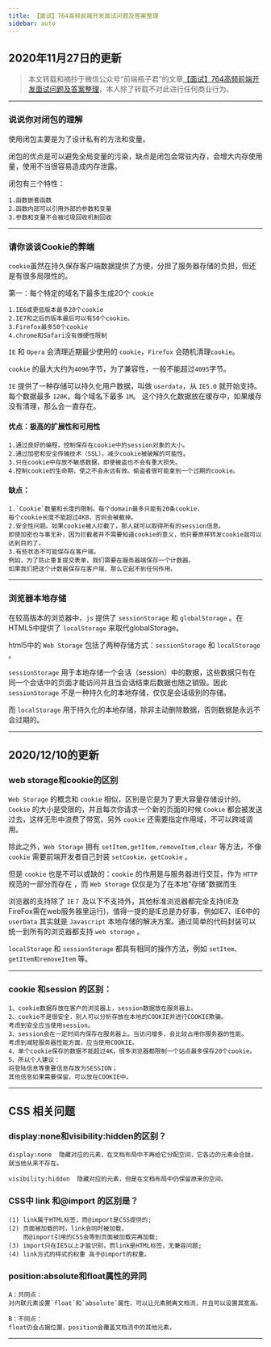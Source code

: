 ```yaml
---
title: 【面试】764高频前端开发面试问题及答案整理
sidebar: auto
---
```

<style>
      .go-to-top {
        display: block !important;
      }
</style>

## 2020年11月27日的更新
>本文转载和摘抄于微信公众号“前端瓶子君”的文章[【面试】764高频前端开发面试问题及答案整理](https://mp.weixin.qq.com/s/Dyjb7DZBqTsykIdOTZxTPg)，本人除了转载不对此进行任何商业行为。
***
### **说说你对闭包的理解**

使用闭包主要是为了设计私有的方法和变量。

闭包的优点是可以避免全局变量的污染，缺点是闭包会常驻内存，会增大内存使用量，使用不当很容易造成内存泄露。

闭包有三个特性：

    1.函数嵌套函数
    2.函数内部可以引用外部的参数和变量
    3.参数和变量不会被垃圾回收机制回收

***

### **请你谈谈Cookie的弊端**

`cookie`虽然在持久保存客户端数据提供了方便，分担了服务器存储的负担，但还是有很多局限性的。

第一：每个特定的域名下最多生成20个 `cookie`

    1.IE6或更低版本最多20个cookie
    2.IE7和之后的版本最后可以有50个cookie。
    3.Firefox最多50个cookie
    4.chrome和Safari没有做硬性限制

`IE` 和 `Opera` 会清理近期最少使用的 `cookie`，`Firefox` 会随机清理`cookie`。

`cookie` 的最大大约为`4096`字节，为了兼容性，一般不能超过`4095`字节。

`IE` 提供了一种存储可以持久化用户数据，叫做 `userdata`，从 `IE5.0` 就开始支持。每个数据最多 `128K`，每个域名下最多 `1M`。
这个持久化数据放在缓存中，如果缓存没有清理，那么会一直存在。

#### **优点：极高的扩展性和可用性**  
    1.通过良好的编程，控制保存在cookie中的session对象的大小。
    2.通过加密和安全传输技术（SSL），减少cookie被破解的可能性。
    3.只在cookie中存放不敏感数据，即使被盗也不会有重大损失。
    4.控制cookie的生命期，使之不会永远有效。偷盗者很可能拿到一个过期的cookie。

#### **缺点：**
    1.`Cookie`数量和长度的限制。每个domain最多只能有20条cookie，
    每个cookie长度不能超过4KB，否则会被截掉。
    2.安全性问题。如果cookie被人拦截了，那人就可以取得所有的session信息。
    即使加密也与事无补，因为拦截者并不需要知道cookie的意义，他只要原样转发cookie就可以达到目的了。
    3.有些状态不可能保存在客户端。
    例如，为了防止重复提交表单，我们需要在服务器端保存一个计数器。
    如果我们把这个计数器保存在客户端，那么它起不到任何作用。
***

### **浏览器本地存储**

在较高版本的浏览器中，`js` 提供了 `sessionStorage` 和 `globalStorage` 。在HTML5中提供了 `localStorage` 来取代globalStorage。

html5中的 `Web Storage` 包括了两种存储方式：`sessionStorage` 和 `localStorage` 。

`sessionStorage` 用于本地存储一个会话（session）中的数据，这些数据只有在同一个会话中的页面才能访问并且当会话结束后数据也随之销毁。因此 `sessionStorage` 不是一种持久化的本地存储，仅仅是会话级别的存储。

而 `localStorage` 用于持久化的本地存储，除非主动删除数据，否则数据是永远不会过期的。
***

## 2020/12/10的更新
### **web storage和cookie的区别**
`Web Storage` 的概念和 `cookie` 相似，区别是它是为了更大容量存储设计的。`Cookie` 的大小是受限的，并且每次你请求一个新的页面的时候 `Cookie` 都会被发送过去，这样无形中浪费了带宽，另外 `cookie` 还需要指定作用域，不可以跨域调用。

除此之外，`Web Storage` 拥有 `setItem,getItem,removeItem,clear` 等方法，不像 `cookie` 需要前端开发者自己封装 `setCookie，getCookie` 。

但是 `cookie` 也是不可以或缺的：`cookie` 的作用是与服务器进行交互，作为 `HTTP` 规范的一部分而存在 ，而 `Web Storage` 仅仅是为了在本地“存储”数据而生

浏览器的支持除了 `IE７` 及以下不支持外，其他标准浏览器都完全支持(IE及FireFox需在web服务器里运行)，值得一提的是IE总是办好事，例如IE7、IE6中的 `userData` 其实就是 `Javascript` 本地存储的解决方案。通过简单的代码封装可以统一到所有的浏览器都支持 `web storage` 。

`localStorage` 和 `sessionStorage` 都具有相同的操作方法，例如 `setItem、getItem和removeItem` 等。

***
### **cookie 和session 的区别：**

    1、cookie数据存放在客户的浏览器上，session数据放在服务器上。
    2、cookie不是很安全，别人可以分析存放在本地的COOKIE并进行COOKIE欺骗。
    考虑到安全应当使用session。
    3、session会在一定时间内保存在服务器上。当访问增多，会比较占用你服务器的性能。
    考虑到减轻服务器性能方面，应当使用COOKIE。
    4、单个cookie保存的数据不能超过4K，很多浏览器都限制一个站点最多保存20个cookie。
    5、所以个人建议：
    将登陆信息等重要信息存放为SESSION；
    其他信息如果需要保留，可以放在COOKIE中。

***

## **CSS 相关问题**

### **display:none和visibility:hidden的区别？**

    display:none  隐藏对应的元素，在文档布局中不再给它分配空间，它各边的元素会合拢，就当他从来不存在。

    visibility:hidden  隐藏对应的元素，但是在文档布局中仍保留原来的空间。

### **CSS中 link 和@import 的区别是？**

    (1) link属于HTML标签，而@import是CSS提供的; 
    (2) 页面被加载的时，link会同时被加载，
        而@import引用的CSS会等到页面被加载完再加载;
    (3) import只在IE5以上才能识别，而link是HTML标签，无兼容问题; 
    (4) link方式的样式的权重 高于@import的权重。

### **position:absolute和float属性的异同**

    A：共同点：
    对内联元素设置`float`和`absolute`属性，可以让元素脱离文档流，并且可以设置其宽高。

    B：不同点：
    float仍会占据位置，position会覆盖文档流中的其他元素。

***

